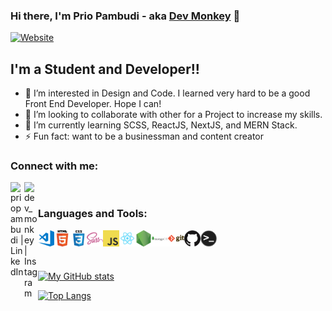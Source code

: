 ### Hi there, I'm Prio Pambudi - aka [Dev Monkey][website] 👋

[![Website](https://img.shields.io/website?label=devmonkey&style=for-the-badge&url=https%3A%2F%2Fcodestackr.com)](https://dev-monkey.netlify.app)

## I'm a Student and Developer!!

- 👀 I’m interested in Design and Code. I learned very hard to be a good Front End Developer. Hope I can!
- 👯 I’m looking to collaborate with other for a Project to increase my skills.
- 🌱 I’m currently learning SCSS, ReactJS, NextJS, and MERN Stack.
- ⚡ Fun fact: want to be a businessman and content creator

### Connect with me:

[<img align="left" alt="priopambudi | LinkedIn" width="22px" src="https://cdn.jsdelivr.net/npm/simple-icons@v3/icons/linkedin.svg" />][linkedin]
[<img align="left" alt="dev_monkey | Instagram" width="22px" src="https://cdn.jsdelivr.net/npm/simple-icons@v3/icons/instagram.svg" />][instagram]

<br/>

### Languages and Tools:

[<img align="left" alt="Visual Studio Code" width="26px" src="https://raw.githubusercontent.com/github/explore/80688e429a7d4ef2fca1e82350fe8e3517d3494d/topics/visual-studio-code/visual-studio-code.png" />][webdevplaylist]
[<img align="left" alt="HTML5" width="26px" src="https://raw.githubusercontent.com/github/explore/80688e429a7d4ef2fca1e82350fe8e3517d3494d/topics/html/html.png" />][webdevplaylist]
[<img align="left" alt="CSS3" width="26px" src="https://raw.githubusercontent.com/github/explore/80688e429a7d4ef2fca1e82350fe8e3517d3494d/topics/css/css.png" />][cssplaylist]
[<img align="left" alt="Sass" width="26px" src="https://raw.githubusercontent.com/github/explore/80688e429a7d4ef2fca1e82350fe8e3517d3494d/topics/sass/sass.png" />][cssplaylist]
[<img align="left" alt="JavaScript" width="26px" src="https://raw.githubusercontent.com/github/explore/80688e429a7d4ef2fca1e82350fe8e3517d3494d/topics/javascript/javascript.png" />][jsplaylist]
[<img align="left" alt="React" width="26px" src="https://raw.githubusercontent.com/github/explore/80688e429a7d4ef2fca1e82350fe8e3517d3494d/topics/react/react.png" />][reactplaylist]
[<img align="left" alt="Node.js" width="26px" src="https://raw.githubusercontent.com/github/explore/80688e429a7d4ef2fca1e82350fe8e3517d3494d/topics/nodejs/nodejs.png" />][webdevplaylist]
[<img align="left" alt="MongoDB" width="26px" src="https://raw.githubusercontent.com/github/explore/80688e429a7d4ef2fca1e82350fe8e3517d3494d/topics/mongodb/mongodb.png" />][webdevplaylist]
[<img align="left" alt="Git" width="26px" src="https://raw.githubusercontent.com/github/explore/80688e429a7d4ef2fca1e82350fe8e3517d3494d/topics/git/git.png" />][webdevplaylist]
[<img align="left" alt="GitHub" width="26px" src="https://raw.githubusercontent.com/github/explore/78df643247d429f6cc873026c0622819ad797942/topics/github/github.png" />][webdevplaylist]
[<img align="left" alt="Terminal" width="26px" src="https://raw.githubusercontent.com/github/explore/80688e429a7d4ef2fca1e82350fe8e3517d3494d/topics/terminal/terminal.png" />][webdevplaylist]

<br/>
<br/>
<br/>

[![My GitHub stats](https://github-readme-stats.vercel.app/api?username=priopambudi&hide=contribs,stars,issues&count_private=true&show_icons=true)](https://github.com/priopambudi/github-readme-stats)

[![Top Langs](https://github-readme-stats.vercel.app/api/top-langs/?username=priopambudi&layout=compact&hide=c%23,asp.net)](https://github.com/priopambudi/github-readme-stats)


[website]: https://dev-monkey.netlify.app
[instagram]: https://instagram.com/dev.monkey
[linkedin]: https://linkedin.com/in/priopambudi
[webdevplaylist]: #
[jsplaylist]: #
[cssplaylist]: #
[reactplaylist]: #

<!---
priopambudi/priopambudi is a ✨ special ✨ repository because its `README.md` (this file) appears on your GitHub profile.
You can click the Preview link to take a look at your changes.
--->
